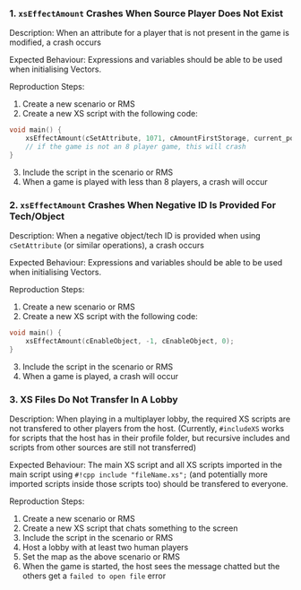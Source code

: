 ### 1. `xsEffectAmount` Crashes When Source Player Does Not Exist

Description: When an attribute for a player that is not present in the game is modified, a crash occurs

Expected Behaviour: Expressions and variables should be able to be used when initialising Vectors.

Reproduction Steps:

1. Create a new scenario or RMS
2. Create a new XS script with the following code:
```cpp
void main() {
    xsEffectAmount(cSetAttribute, 1071, cAmountFirstStorage, current_pop - 250, 8);
    // if the game is not an 8 player game, this will crash
}
```
3. Include the script in the scenario or RMS
4. When a game is played with less than 8 players, a crash will occur

### 2. `xsEffectAmount` Crashes When Negative ID Is Provided For Tech/Object

Description: When a negative object/tech ID is provided when using `cSetAttribute` (or similar operations), a crash occurs

Expected Behaviour: Expressions and variables should be able to be used when initialising Vectors.

Reproduction Steps:

1. Create a new scenario or RMS
2. Create a new XS script with the following code:
```cpp
void main() {
    xsEffectAmount(cEnableObject, -1, cEnableObject, 0);
}
```
3. Include the script in the scenario or RMS
4. When a game is played, a crash will occur

### 3. XS Files Do Not Transfer In A Lobby

Description: When playing in a multiplayer lobby, the required XS scripts are not transfered to other players from the host. (Currently, `#includeXS` works for scripts that the host has in their profile folder, but recursive includes and scripts from other sources are still not transferred)

Expected Behaviour: The main XS script and all XS scripts imported in the main script using `#!cpp include "fileName.xs";` (and potentially more imported scripts inside those scripts too) should be transfered to everyone.

Reproduction Steps:

1. Create a new scenario or RMS
2. Create a new XS script that chats something to the screen
3. Include the script in the scenario or RMS
4. Host a lobby with at least two human players
5. Set the map as the above scenario or RMS
6. When the game is started, the host sees the message chatted but the others get a `failed to open file` error

